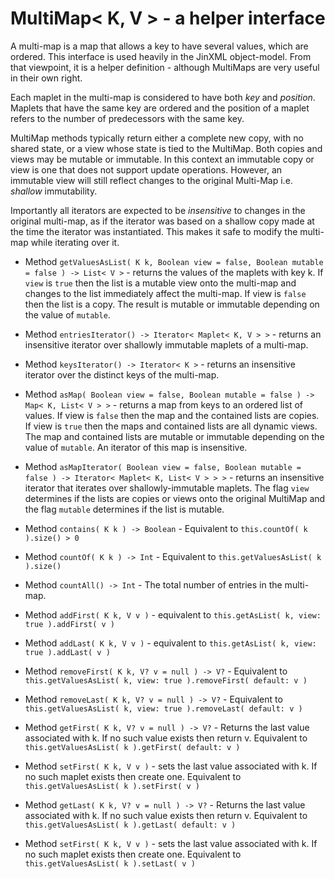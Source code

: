 # MultiMap< K, V > - a helper interface

A multi-map is a map that allows a key to have several values, which are ordered. This interface
is used heavily in the JinXML object-model. From that viewpoint, it is a helper definition - 
although MultiMaps are very useful in their own right.

Each maplet in the multi-map is considered to have both _key_ and _position_. Maplets that have the same key are ordered and the position of a maplet refers to the number of predecessors with the same key.

MultiMap methods typically return either a complete new copy, with no shared state, or a view 
whose state is tied to the MultiMap. Both copies and views may be mutable or immutable. 
In this context an immutable copy or view is one that does not support update operations. 
However, an immutable view will still reflect changes to the original Multi-Map 
i.e. _shallow_ immutability. 

Importantly all iterators are expected to be _insensitive_ to changes in the original multi-map, 
as if the iterator was based on a shallow copy made at the time the iterator was instantiated.
This makes it safe to modify the multi-map while iterating over it.

* Method ```getValuesAsList( K k, Boolean view = false, Boolean mutable = false ) -> List< V >``` - returns the values of the maplets with key k. If ```view``` is ```true``` then the list is a mutable view onto the multi-map and changes to the list immediately affect the multi-map. If view is ```false``` then the list is a copy. The result is mutable or immutable depending on the value of ```mutable```.

* Method ```entriesIterator() -> Iterator< Maplet< K, V > >``` - returns an insensitive iterator over shallowly immutable maplets of a multi-map. 

* Method ```keysIterator() -> Iterator< K >``` - returns an insensitive iterator over the distinct keys of the multi-map.

* Method ```asMap( Boolean view = false, Boolean mutable = false ) -> Map< K, List< V > >``` - returns a map from keys to an ordered list of values.  If view is ```false``` then the map and 
the contained lists are copies. If view is ```true``` then the maps and contained lists are 
all dynamic views. The map and contained lists are mutable or immutable depending on the value of 
```mutable```. An iterator of this map is insensitive.

* Method ```asMapIterator( Boolean view = false, Boolean mutable = false ) -> Iterator< Maplet< K, List< V > > >``` - returns an insensitive iterator that iterates over shallowly-immutable maplets.
The flag ```view``` determines if the lists are copies or views onto the original MultiMap and the
flag ```mutable``` determines if the list is mutable.

* Method ```contains( K k ) -> Boolean``` - Equivalent to ```this.countOf( k ).size() > 0```

* Method ```countOf( K k ) -> Int``` - Equivalent to ```this.getValuesAsList( k ).size()```

* Method ```countAll() -> Int``` - The total number of entries in the multi-map.

* Method ```addFirst( K k, V v )``` - equivalent to ```this.getAsList( k, view: true ).addFirst( v )```

* Method ```addLast( K k, V v )``` - equivalent to ```this.getAsList( k, view: true ).addLast( v )```

* Method ```removeFirst( K k, V? v = null ) -> V?``` - Equivalent to ```this.getValuesAsList( k, view: true ).removeFirst( default: v )```

* Method ```removeLast( K k, V? v = null ) -> V?``` - Equivalent to ```this.getValuesAsList( k, view: true ).removeLast( default: v )```

* Method ```getFirst( K k, V? v = null ) -> V?``` - Returns the last value associated with k. If no such value exists then return v. Equivalent to ```this.getValuesAsList( k ).getFirst( default: v )```

* Method ```setFirst( K k, V v )``` - sets the last value associated with k. If no such maplet exists then create one. Equivalent to ```this.getValuesAsList( k ).setFirst( v )```

* Method ```getLast( K k, V? v = null ) -> V?``` - Returns the last value associated with k. If no such value exists then return v. Equivalent to ```this.getValuesAsList( k ).getLast( default: v )```

* Method ```setFirst( K k, V v )``` - sets the last value associated with k. If no such maplet exists then create one. Equivalent to ```this.getValuesAsList( k ).setLast( v )```

